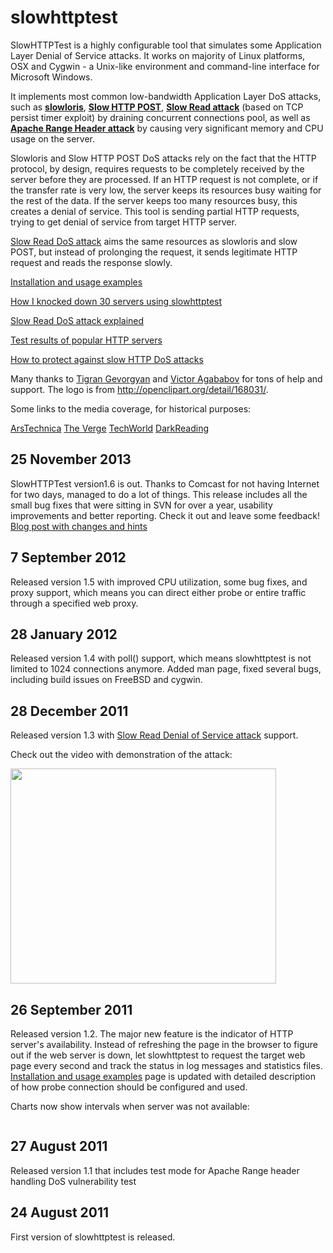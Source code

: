 # slowhttptest #

SlowHTTPTest is a highly configurable tool that simulates some Application Layer Denial of Service attacks. It works on majority of Linux platforms, OSX and Cygwin - a Unix-like environment and command-line interface for Microsoft Windows.

It implements most common low-bandwidth Application Layer DoS attacks, such as **[slowloris](http://ha.ckers.org/slowloris/)**, **[Slow HTTP POST](http://www.darkreading.com/vulnerability-management/167901026/security/attacks-breaches/228000532/index.html)**, **[Slow Read attack](https://community.qualys.com/blogs/securitylabs/2012/01/05/slow-read)** (based on TCP persist timer exploit) by draining concurrent connections pool, as well as **[Apache Range Header attack](ApacheRangeTest.md)** by causing very significant memory and CPU usage on the server.


Slowloris and Slow HTTP POST DoS attacks rely on the fact that the HTTP protocol, by design, requires requests to be completely received by the server before they are processed. If an HTTP request is not complete, or if the transfer rate is very low, the server keeps its resources busy waiting for the rest of the data. If the server keeps too many resources busy, this creates a denial of service. This tool is sending partial HTTP requests, trying to get denial of service from target HTTP server.


[Slow Read DoS attack](SlowReadTest.md) aims the same resources as slowloris and slow POST, but instead of prolonging the request, it sends legitimate HTTP request and reads the response slowly.

[Installation and usage examples](InstallationAndUsage.md)

[How I knocked down 30 servers using slowhttptest](http://blog.shekyan.com/2012/01/how-i-knocked-down-30-servers-from-one-laptop.html)

[Slow Read DoS attack explained](http://blog.shekyan.com/2012/01/are-you-ready-for-slow-reading.html)

[Test results of popular HTTP servers](http://blog.shekyan.com/2011/09/testing-web-servers-for-slow-http-attacks.html)

[How to protect against slow HTTP DoS attacks](http://blog.shekyan.com/2011/11/how-to-protect-against-slow-http-attacks.html)




Many thanks to [Tigran Gevorgyan](http://code.google.com/u/tigran_gevorgyan@hotmail.com)  and [Victor Agababov](http://code.google.com/u/107950426759701528367/) for tons of help and support.
The logo is from http://openclipart.org/detail/168031/.

Some links to the media coverage, for historical purposes:

[ArsTechnica](http://arstechnica.com/business/2012/01/new-slow-motion-dos-attack-just-a-few-pcs-little-fear-of-detection/)
[The Verge](http://www.theverge.com/2012/1/7/2688675/new-denial-of-service-vulnerability-detailed-doesnt-require-many-pcs)
[TechWorld](http://news.techworld.com/security/3328184/invisible-dos-attack-devised-by-white-hat-hacker/)
[DarkReading](http://www.darkreading.com/advanced-threats/167901091/security/attacks-breaches/232301367/new-denial-of-service-attack-cripples-web-servers-by-reading-slowly.html)

## 25 November 2013 ##

SlowHTTPTest version1.6 is out. Thanks to Comcast for not having Internet for two days, managed to do a lot of things. This release includes all the small bug fixes that were sitting in SVN for over a year, usability improvements and better reporting. Check it out and leave some feedback!
[Blog post with changes and hints](http://blog.shekyan.com/2013/11/slowhttptest-v16-is-out.html)

## 7 September 2012 ##

Released version 1.5 with improved CPU utilization, some bug fixes, and proxy support, which means you can direct either probe or entire traffic through a specified web proxy.

## 28 January 2012 ##

Released version 1.4 with poll() support, which means slowhttptest is not limited to 1024 connections anymore. Added man page, fixed several bugs, including build issues on FreeBSD and cygwin.

## 28 December 2011 ##

Released version 1.3 with [Slow Read Denial of Service attack](SlowReadTest.md) support.

Check out the video with demonstration of the attack:

<a href='http://www.youtube.com/watch?feature=player_embedded&v=Jq1nDEuvGjg' target='_blank'><img src='http://img.youtube.com/vi/Jq1nDEuvGjg/0.jpg' width='425' height=344 /></a>


## 26 September 2011 ##

Released version 1.2. The major new feature is the indicator of HTTP server's availability. Instead of refreshing the page in the browser to figure out if the web server is down, let slowhttptest to request the target web page every second and track the status in log messages and statistics files. [Installation and usage examples](InstallationAndUsage.md) page is updated with detailed description of how probe connection should be configured and used.

Charts now show intervals when server was not available:

![![](https://lh5.googleusercontent.com/-vU4CrGXWOKQ/ToEhHQXKP0I/AAAAAAAAA6g/7GV2rnidAVI/s400/nginx_new.png)](https://lh5.googleusercontent.com/-vU4CrGXWOKQ/ToEhHQXKP0I/AAAAAAAAA6g/7GV2rnidAVI/s800/nginx_new.png)

## 27 August 2011 ##

Released version 1.1 that includes test mode for Apache Range header handling DoS vulnerability test

## 24 August 2011 ##

First version of slowhttptest is released.
